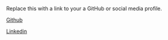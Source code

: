 Replace this with a link to your a GitHub or social media profile.

[Github](https://github.com/JavaBoy2000)

[Linkedin](https://www.linkedin.com/in/cristian-andrei-7334bb1b2?lipi=urn%3Ali%3Apage%3Ad_flagship3_profile_view_base_contact_details%3BgFKOK9LpQf6hj1nGprsJBg%3D%3D)
